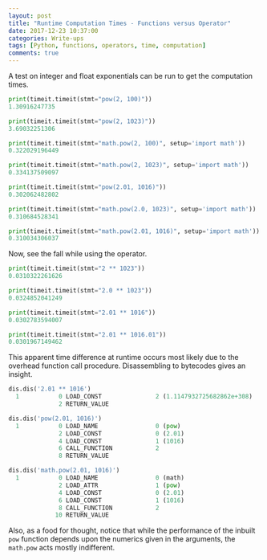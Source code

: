 ```yaml
---
layout: post
title: "Runtime Computation Times - Functions versus Operator"
date: 2017-12-23 10:37:00
categories: Write-ups
tags: [Python, functions, operators, time, computation]
comments: true
---
```


A test on integer and float exponentials can be run to get the computation times.

```python
print(timeit.timeit(stmt="pow(2, 100)"))
1.30916247735
```

```python
print(timeit.timeit(stmt="pow(2, 1023)"))
3.69032251306
```

```python
print(timeit.timeit(stmt="math.pow(2, 100)", setup='import math'))
0.322029196449
```

```python
print(timeit.timeit(stmt="math.pow(2, 1023)", setup='import math'))
0.334137509097
```

```python
print(timeit.timeit(stmt="pow(2.01, 1016)"))
0.302062482802
```

```python
print(timeit.timeit(stmt="math.pow(2.0, 1023)", setup='import math'))
0.310684528341
```

```python
print(timeit.timeit(stmt="math.pow(2.01, 1016)", setup='import math'))
0.310034306037
```

Now, see the fall while using the operator.

```python
print(timeit.timeit(stmt="2 ** 1023"))
0.0310322261626
```

```python
print(timeit.timeit(stmt="2.0 ** 1023"))
0.0324852041249
```

```python
print(timeit.timeit(stmt="2.01 ** 1016"))
0.0302783594007
```

```python
print(timeit.timeit(stmt="2.01 ** 1016.01"))
0.0301967149462
```

This apparent time difference at runtime occurs most likely due to the overhead function call procedure. Disassembling to bytecodes gives an insight.

```python
dis.dis('2.01 ** 1016')
  1           0 LOAD_CONST               2 (1.1147932725682862e+308)
              2 RETURN_VALUE
```

```python
dis.dis('pow(2.01, 1016)')
  1           0 LOAD_NAME                0 (pow)
              2 LOAD_CONST               0 (2.01)
              4 LOAD_CONST               1 (1016)
              6 CALL_FUNCTION            2
              8 RETURN_VALUE
```

```python
dis.dis('math.pow(2.01, 1016)')
  1           0 LOAD_NAME                0 (math)
              2 LOAD_ATTR                1 (pow)
              4 LOAD_CONST               0 (2.01)
              6 LOAD_CONST               1 (1016)
              8 CALL_FUNCTION            2
             10 RETURN_VALUE
```

Also, as a food for thought, notice that while the performance of the inbuilt `pow` function depends upon the numerics given in the arguments, the `math.pow` acts mostly indifferent.